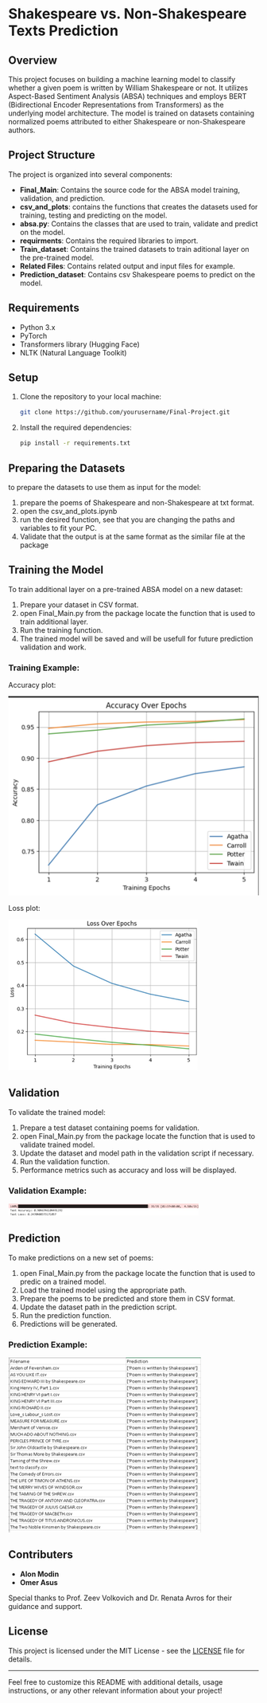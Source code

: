 
# Shakespeare vs. Non-Shakespeare Texts Prediction

## Overview

This project focuses on building a machine learning model to classify whether a given poem is written by William Shakespeare or not. It utilizes Aspect-Based Sentiment Analysis (ABSA) techniques and employs BERT (Bidirectional Encoder Representations from Transformers) as the underlying model architecture. The model is trained on datasets containing normalized poems attributed to either Shakespeare or non-Shakespeare authors.

## Project Structure

The project is organized into several components:

- **Final_Main**: Contains the source code for the ABSA model training, validation, and prediction.
- **csv_and_plots**: contains the functions that creates the datasets used for training, testing and predicting on the model.
- **absa.py**: Contains the classes that are used to train, validate and predict on the model.
- **requirments**: Contains the required libraries to import.
- **Train_dataset**: Contains the trained datasets to train aditional layer on the pre-trained model.
- **Related Files**: Contains related output and input files for example.
- **Prediction_dataset**: Contains csv Shakespeare poems to predict on the model.

## Requirements

- Python 3.x
- PyTorch
- Transformers library (Hugging Face)
- NLTK (Natural Language Toolkit)

## Setup

1. Clone the repository to your local machine:

   ```bash
   git clone https://github.com/yourusername/Final-Project.git
   ```

2. Install the required dependencies:

   ```bash
   pip install -r requirements.txt
   ```
## Preparing the Datasets

to prepare the datasets to use them as input for the model:

1. prepare the poems of Shakespeare and non-Shakespeare at txt format.
2. open the csv_and_plots.ipynb
3. run the desired function, see that you are changing the paths and variables to fit your PC.
4. Validate that the output is at the same format as the similar file at the package

## Training the Model

To train additional layer on a pre-trained ABSA model on a new dataset:

1. Prepare your dataset in CSV format.
2. open Final_Main.py from the package locate the function that is used to train additional layer.
3. Run the training function.
4. The trained model will be saved and will be usefull for future prediction validation and work.

### Training Example:

Accuracy plot:

![Alt text](https://github.com/alonmodin1/Final-Project/blob/main/Part%20B/accuracy.png)

Loss plot:

![Alt text](https://github.com/alonmodin1/Final-Project/blob/main/Part%20B/loss.png)

## Validation

To validate the trained model:

1. Prepare a test dataset containing poems for validation.
2. open Final_Main.py from the package locate the function that is used to validate trained model.
3. Update the dataset and model path in the validation script if necessary.
4. Run the validation function.
5. Performance metrics such as accuracy and loss will be displayed.

### Validation Example:
![Alt text](https://github.com/alonmodin1/Final-Project/blob/main/Part%20B/vali.png)

## Prediction

To make predictions on a new set of poems:

1. open Final_Main.py from the package locate the function that is used to predic on a trained model.
2. Load the trained model using the appropriate path.
3. Prepare the poems to be predicted and store them in CSV format.
4. Update the dataset path in the prediction script.
5. Run the prediction function.
6. Predictions will be generated.

### Prediction Example:
![Alt text](https://github.com/alonmodin1/Final-Project/blob/main/Part%20B/pred.png)

## Contributers

* **Alon Modin**
* **Omer Asus**

Special thanks to Prof. Zeev Volkovich and Dr. Renata Avros for their guidance and support.

## License

This project is licensed under the MIT License - see the [LICENSE](LICENSE) file for details.

---

Feel free to customize this README with additional details, usage instructions, or any other relevant information about your project!
